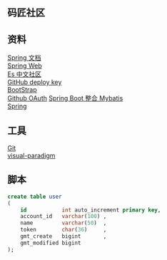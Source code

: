 ## 码匠社区  

## 资料  
[Spring 文档](https://spring.io/guides)  
[Spring Web](https://spring.io/guides/gs/serving-web-content/)  
[Es 中文社区](https://elasticsearch.cn/)  
[GitHub deploy key](https://docs.github.com/cn/developers/overview/managing-deploy-keys#deploy-keys)  
[BootStrap](https://v3.bootcss.com/getting-started/)  
[Github OAuth](https://docs.github.com/cn/developers/apps/building-oauth-apps/creating-an-oauth-app)
[Spring Boot 整合 Mybatis](http://mybatis.org/spring-boot-starter/mybatis-spring-boot-autoconfigure/)   
[Spring](https://docs.spring.io/spring-boot/docs/2.0.0.RC1/reference/htmlsingle/#boot-features-embedded-database-support)

## 工具  
[Git](https://git-scm.com/downloads)  
[visual-paradigm](https://www.visual-paradigm.com)  

## 脚本
```sql
create table user
(
    id           int auto_increment primary key,
    account_id   varchar(100) ,
    name         varchar(50)  ,
    token        char(36)     ,
    gmt_create   bigint       ,
    gmt_modified bigint       
);
```


